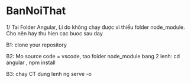 # BanNoiThat

1/ Tai Folder Angular, Lí do không chạy được vì thiếu folder node_module. Cho nên hay thu hien cac buoc sau day

B1: clone your repository

B2: Mo source code = vscode, tao folder node_module bang 2 lenh: 
cd angular  ,
npm install

B3: chay CT dung lenh ng serve -o
